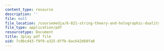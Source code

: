 ```yaml
---
content_type: resource
description: ''
file: null
file_location: /coursemedia/8-821-string-theory-and-holographic-duality-fall-2014/7c0bcd43f9f9a3258ffb6ac642d68fa0_1OGZCt58GLc.pdf
file_type: application/pdf
resourcetype: Document
title: 3play pdf file
uid: 7c0bcd43-f9f9-a325-8ffb-6ac642d68fa0
---
```

